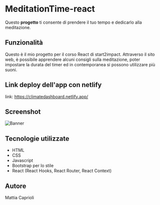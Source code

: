 # MeditationTime-react

Questo **progetto** ti consente di prendere il tuo tempo e dedicarlo alla meditazione.

## Funzionalità

Questo è il mio progetto per il corso React di start2impact. 
Attraverso il sito web, è possibile apprendere alcuni consigli sulla meditazione, poter impostare la durata del timer ed in contemporanea si possono utilizzare più suoni.

## Link deploy dell'app con netlify

link: https://climatedashboard.netlify.app/

## Screenshot

![Banner](https://github.com/mattiacaprioli/project-react/blob/main/src/assets/img/Screenshot-climate-dashboard.png)

## Tecnologie utilizzate

- HTML
- CSS
- Javascript
- Bootstrap per lo stile
- React (React Hooks, React Router, React Context)

## Autore

Mattia Caprioli